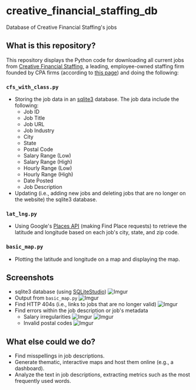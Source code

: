 # creative_financial_staffing_db
Database of Creative Financial Staffing's jobs

## What is this repository?
This repository displays the Python code for downloading all current jobs from [Creative Financial Staffing](https://www.cfstaffing.com/index.php/jobs/search/#getJobs), a leading, employee-owned staffing firm founded by CPA firms (according to [this page](https://www.cfstaffing.com/index.php/about/join-our-team/)) and doing the following:
### `cfs_with_class.py`
* Storing the job data in an [sqlite3](https://docs.python.org/3/library/sqlite3.html) database. The job data include the following:
    * Job ID
    * Job Title
    * Job URL
    * Job Industry
    * City
    * State
    * Postal Code
    * Salary Range (Low)
    * Salary Range (High)
    * Hourly Range (Low)
    * Hourly Range (High)
    * Date Posted
    * Job Description
* Updating (i.e., adding new jobs and deleting jobs that are no longer on the website) the sqlite3 database.
### `lat_lng.py`
* Using Google's [Places API](https://developers.google.com/maps/documentation/places/web-service/search-find-place#maps_http_places_findplacefromtext_mca-py) (making Find Place requests) to retrieve the latitude and longitude based on each job's city, state, and zip code.
### `basic_map.py`
* Plotting the latitude and longitude on a map and displaying the map.
## Screenshots
* sqlite3 database (using [SQLiteStudio](https://sqlitestudio.pl/))
![Imgur](https://imgur.com/fZ8Ncep.jpg)
* Output from `basic_map.py`
![Imgur](https://imgur.com/zeRkwT7.jpg)
* Find HTTP 404s (i.e., links to jobs that are no longer valid)
![Imgur](https://imgur.com/FWgnWjd.jpg)
* Find errors within the job description or job's metadata
    * Salary irregularities
![Imgur](https://imgur.com/Yb1KAT4.jpg)
![Imgur](https://imgur.com/v6ECg68.jpg)
    * Invalid postal codes
![Imgur](https://imgur.com/mB9IYpj.jpg)
## What else could we do?
* Find misspellings in job descriptions.
* Generate thematic, interactive maps and host them online (e.g., a dashboard).
* Analyze the text in job descriptions, extracting metrics such as the most frequently used words.
